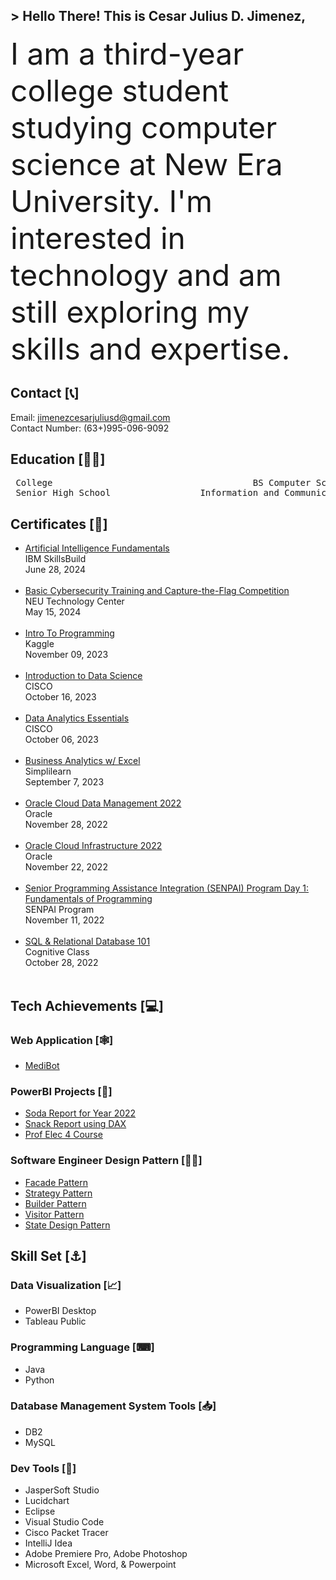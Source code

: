 <!-- Introduction -->
##  > Hello There! This is Cesar Julius D. Jimenez,

<!-- About Me -->
<font size="7"> I am a third-year college student studying computer science at New Era University. I'm interested in technology and am still exploring my skills and expertise. </font>

<!-- Contact -->
## Contact [📞]
Email: jimenezcesarjuliusd@gmail.com <br>
Contact Number: (63+)995-096-9092

<!-- Education -->
## Education [👨‍🎓] 
<p align="middle">
<pre>
 College                                      BS Computer Science (NEU)                                  2021 - Present 
 Senior High School                 Information and Communication Technology (NEU)                         2019 - 2021 
</pre>
</p>

<!-- Certificates -->
## Certificates [📃] 
<ul>
<li><a href="https://www.credly.com/badges/8f9fc109-2f9d-4b4a-9a4f-c6d0d9f7f4d5/public_url">Artificial Intelligence Fundamentals</a></li>
IBM SkillsBuild <br>
June 28, 2024 
<br><br>

<li><a href="https://drive.google.com/file/d/1ZBl0WU_hTsWx6uaRRIFKk-AZ-_SoFURr/view?usp=sharing">Basic Cybersecurity Training and Capture-the-Flag Competition</a></li>
NEU Technology Center <br>
May 15, 2024
<br><br>

<li><a href="https://drive.google.com/file/d/bc1qre8jdw2azrg6tf49wmp652w00xltddxmpk98xp/view?usp=sharing">Intro To Programming</a></li>
Kaggle <br>
November 09, 2023
<br><br>

<li><a href="https://www.credly.com/badges/89972241-f469-4576-98c7-25fefc7da5af/public_url">Introduction to Data Science</a></li>
CISCO <br>
October 16, 2023
<br><br>

<li><a href="https://www.credly.com/badges/ca46b6f0-4e8c-46b1-b8af-656cb7d50e58/public_url">Data Analytics Essentials</a></li>
CISCO <br>
October 06, 2023
<br><br>

<li><a href="https://simpli-web.app.link/e/VGIGCe5VTCb">Business Analytics w/ Excel</a></li>
 Simplilearn<br>
 September 7, 2023
 <br><br>

<li><a href="https://catalog-education.oracle.com/pls/certview/sharebadge?id=8083721A3213730841BB443D2850C36C2DAFA0A05833F6BAB05B97FD37D86387">Oracle Cloud Data Management 2022</a></li>
 Oracle<br>
 November 28, 2022
 <br><br>

 <li><a href="https://catalog-education.oracle.com/pls/certview/sharebadge?id=39C1FB3A127D661C565496F9472E99730F796B68696BD30D044C39E4697D737E">Oracle Cloud Infrastructure 2022</a></li>
 Oracle<br>
 November 22, 2022
 <br><br>

<li><a href="https://drive.google.com/file/d/1mn1ptDWzEIz5nKMaSmR9q_aG57D3C6uh/view?usp=sharing">Senior Programming Assistance Integration (SENPAI) Program Day 1: Fundamentals of Programming</a></li>
SENPAI Program<br>
November 11, 2022
 <br><br>
 
<li><a href="https://courses.cognitiveclass.ai/certificates/5b784c8931304ad3a0f74a630b191b48">SQL & Relational Database 101</a></li>
 Cognitive Class<br>
 October 28, 2022
 <br><br>
 
</ul>

<!-- Tech Achievement -->
## Tech Achievements [💻] 

### Web Application [🕸]
<ul>
<li><a href="https://medibotkm.pythonanywhere.com">MediBot</a></li>
</ul>

### PowerBI Projects [📶]
<ul>
<li><a href="https://app.powerbi.com/view?r=eyJrIjoiMmM4MmRiMzktMzJkOC00MjA5LTDNEpUTHQoQUJMHLrErGJyHg89uy71MyuHlMDQ3YWZhLTNjNjItNDUxNi04NjJjLWJhOGU3ZmZmNWNjOCIsImMiOjEwfQ%3D%3D">Soda Report for Year 2022</a></li>
<li><a href="https://app.powerbi.com/view?r=eyJrIjoiNmNlMWI1ZGUtZDA5ZC00ZGNhLWE3NGEtZDNlYjk3Yjg1M2I2IiwidCI6IjllMDQ3YWZhLTNjNjItNDUxNi04NjJjLWJhOGU3ZmZmNWNjOCIsImMiOjEwfQ%3D%3D">Snack Report using DAX</a></li>
<li><a href="https://app.powerbi.com/view?r=eyJrIjoiYzcyMDIzYjYtMmZmZC00ZDBkLWI0M2YtMDQ3ZGQ3M2RhNWU2IiwidCI6IjllMDQ3YWZhLTNjNjItNDUxNi04NjJjLWJhOGU3ZmZmNWNjOCIsImMiOjEwfQ%3D%3D">Prof Elec 4 Course</a></li>
</ul>

### Software Engineer Design Pattern [👩‍💻]
<ul>
<li><a href="https://github.com/CesarJuliusJimenez/facadePattern">Facade Pattern</a></li>
<li><a href="https://github.com/CesarJuliusJimenez/strategyPattern">Strategy Pattern</a></li>
<li><a href="https://github.com/CesarJuliusJimenez/builderPattern">Builder Pattern</a></li>
<li><a href="https://github.com/CesarJuliusJimenez/visitorPattern">Visitor Pattern</a></li>
<li><a href="https://github.com/CesarJuliusJimenez/stateDesignPattern">State Design Pattern</a></li>
</ul>

<!-- Skill Set -->
## Skill Set [⚓]
### Data Visualization [📈]
<ul>
  <li> PowerBI Desktop </li>
  <li> Tableau Public </li>
</ul>

### Programming Language [⌨]
<ul>
  <li> Java </li>
  <li> Python </li>
</ul>

### Database Management System Tools [📥]
<ul>
  <li> DB2 </li>
  <li> MySQL </li>
</ul>

### Dev Tools [🔧]
<ul>
  <li> JasperSoft Studio </li>
  <li> Lucidchart </li>
  <li> Eclipse </li>
  <li> Visual Studio Code </li>
  <li> Cisco Packet Tracer </li> 
  <li> IntelliJ Idea </li> 
  <li> Adobe Premiere Pro, Adobe Photoshop</li>
  <li> Microsoft Excel, Word, & Powerpoint</li> 
</ul>

